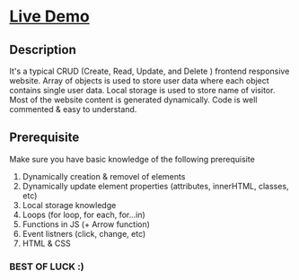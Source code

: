 # [Live Demo](https://crud-app-faiziiii.netlify.app/)

## Description

It's a typical CRUD (Create, Read, Update, and Delete ) frontend responsive website. Array of objects is used to store user data where each object contains single user data. Local storage is used to store name of visitor. Most of the website content is generated dynamically. Code is well commented & easy to understand.

## Prerequisite

Make sure you have basic knowledge of the following prerequisite

1. Dynamically creation & removel of elements
2. Dynamically update element properties (attributes, innerHTML, classes, etc)
3. Local storage knowledge
4. Loops (for loop, for each, for...in)
5. Functions in JS (+ Arrow function)
6. Event listners (click, change, etc)
7. HTML & CSS

### BEST OF LUCK :)
